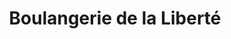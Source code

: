 ---
title: "Boulangerie de la Liberté"
url: /giberville/boulangerie-de-la-liberte/
shop: Bäckerei
---